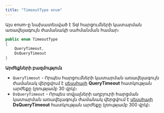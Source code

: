 ```yaml
---
title: "TimeoutType enum"
---
```


Այս enum-ը նախատեսված է Sql հարցումների կատարման առավելագույն ժամանակի սահմանման համար։

```c#
public enum TimeoutType
{
    QueryTimeout,
    DsQueryTimeout
}
```

**Արժեքների բազմություն**

* `QueryTimeout` - Որպես հարցումների կատարման առավելագույն ժամանակ վերցվում է [սեսսիայի](../types/SessionInfo.md) **QueryTimeout** հատկության արժեքը (լռությամբ 30 վրկ)։
* `DsQueryTimeout` - Որպես տվյալների աղբյուրի հարցման կատարման առավելագույն ժամանակ վերցվում է [սեսսիայի](../types/SessionInfo.md) **DsQueryTimeout** հատկության արժեքը (լռությամբ 300 վրկ)։
